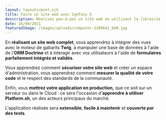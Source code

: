 ```yaml
---
layout: layouts/post.njk
title: Faire un site web avec Symfony 5
desccription: Réalisez pas-à-pas un site web en utilisant la librairie Symfony
date: 16/09/2021
featuredImage: /images/uploads/computer-1209641_640.jpg
---
```



En **réalisant un site web complet**, vous apprendrez à intégrer des vues avec le moteur de gabarits **Twig**, à manipuler une base de données à l'aide de l'**ORM Doctrine** et à interagir avec vos utilisateurs à l'aide de **formulaires parfaitement intégrés et validés**.

Vous apprendrez comment **sécuriser votre site web** et créer un espace d'administration, vous apprendrez comment **mesurer la qualité de votre code** et le respect des standards de la communauté.

Enfin, vous **mettrez votre application en production,** que ce soit sur un serveur ou dans le Cloud : ce sera l'occasion d'**apprendre à utiliser Platform.sh**, un des acteurs principaux du marché.

L'application réalisée sera **extensible**, **facile à maintenir** et **couverte par des tests**.